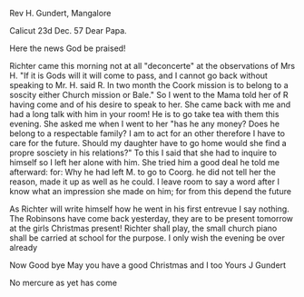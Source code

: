 Rev H. Gundert, Mangalore

 Calicut 23d Dec. 57
Dear Papa.

Here the news God be praised!

Richter came this morning not at all "deconcerte" at the observations of Mrs H. "If it is Gods will it will come to pass, and I cannot go back without speaking to Mr. H. said R. In two month the Coork mission is to belong to a soscity either Church mission or Bale." So I went to the Mama told her of R having come and of his desire to speak to her. She came back with me and had a long talk with him in your room! He is to go take tea with them this evening. She asked me when I went to her "has he any money? Does he belong to a respectable family? I am to act for an other therefore I have to care for the future. Should my daughter have to go home would she find a propre sosciety in his relations?" To this I said that she had to inquire to himself so I left her alone with him. She tried him a good deal he told me afterward: for: Why he had left M. to go to Coorg. he did not tell her the reason, made it up as well as he could. I leave room to say a word after I know what an impression she made on him; for from this depend the future

As Richter will write himself how he went in his first entrevue I say nothing. The Robinsons have come back yesterday, they are to be present tomorrow at the girls Christmas present! Richter shall play, the small church piano shall be carried at school for the purpose. I only wish the evening be over already

Now Good bye May you have a good Christmas and I too
 Yours J Gundert

No mercure as yet has come
